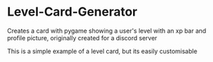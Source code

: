 # Level-Card-Generator
Creates a card with pygame showing a user's level with an xp bar and profile picture, originally created for a discord server

This is a simple example of a level card, but its easily customisable

